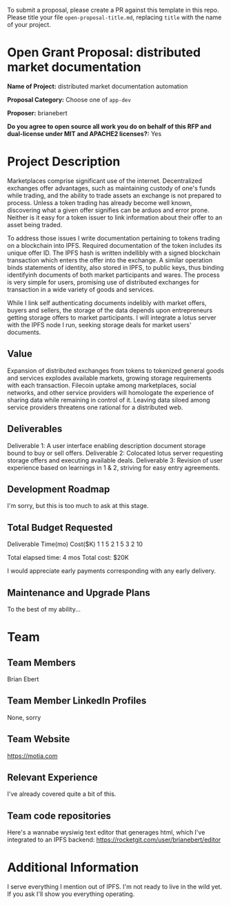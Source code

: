 To submit a proposal, please create a PR against this template in this repo. Please title your file `open-proposal-title.md`, replacing `title` with the name of your project.

# Open Grant Proposal: distributed market documentation

**Name of Project:** distributed market documentation automation

**Proposal Category:** Choose one of `app-dev`

**Proposer:** brianebert

**Do you agree to open source all work you do on behalf of this RFP and dual-license under MIT and APACHE2 licenses?:** Yes

# Project Description

Marketplaces comprise significant use of the internet.  Decentralized exchanges offer advantages, such as maintaining custody of one's funds while trading, and the ability to trade assets an exchange is not prepared to process.  Unless a token trading has already become well known, discovering what a given offer signifies can be arduos and error prone.  Neither is it easy for a token issuer to link information about their offer to an asset being traded.

To address those issues I write documentation pertaining to tokens trading on a blockchain into IPFS.  Required documentation of the token includes its unique offer ID.  The IPFS hash is written indellibly with a signed blockchain transaction which enters the offer into the exchange.   A similar operation binds statements of identity, also stored in IPFS, to public keys, thus binding identifyinh documents of both market participants and wares.  The process is very simple for users, promising use of distributed exchanges for transaction in a wide variety of goods and services.

While I link self authenticating documents indelibly with market offers, buyers and sellers, the storage of the data depends upon entrepreneurs getting storage offers to market participants.  I will integrate a lotus server with the IPFS node I run, seeking storage deals for market users' documents.

## Value

Expansion of distributed exchanges from tokens to tokenized general goods and services explodes available markets, growing storage requirements with each transaction.  Filecoin uptake among marketplaces, social networks, and other service providers will homologate the experience of sharing data while remaining in control of it.  Leaving data siloed among service providers threatens one rational for a distributed web.

## Deliverables

Deliverable 1: A user interface enabling description document storage bound to buy or sell offers.
Deliverable 2: Colocated lotus server requesting storage offers and executing available deals.
Deliverable 3: Revision of user experience based on learnings in 1 & 2, striving for easy entry agreements.

## Development Roadmap

I'm sorry, but this is too much to ask at this stage.

## Total Budget Requested

Deliverable Time(mo) Cost($K)
  1             1       5
  2             1       5
  3             2       10
  
  Total elapsed time: 4 mos
  Total cost:         $20K

I would appreciate early payments corresponding with any early delivery.

## Maintenance and Upgrade Plans

To the best of my ability...

# Team

## Team Members

Brian Ebert

## Team Member LinkedIn Profiles

None, sorry


## Team Website

https://motia.com

## Relevant Experience

I've already covered quite a bit of this.

## Team code repositories

Here's a wannabe wysiwig text editor that generages html, which I've integrated to an IPFS backend:
https://rocketgit.com/user/brianebert/editor

# Additional Information

I serve everything I mention out of IPFS.  I'm not ready to live in the wild yet.  If you ask I'll show you everything operating.
